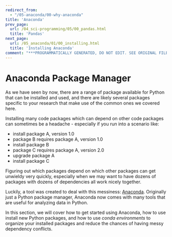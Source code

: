 ```yaml
---
redirect_from:
  - "/05-anaconda/00-why-anaconda"
title: 'Anaconda'
prev_page:
  url: /04_sci-programming/05/00_pandas.html
  title: 'Pandas'
next_page:
  url: /05_anaconda/01/00_installing.html
  title: 'Installing Anaconda'
comment: "***PROGRAMMATICALLY GENERATED, DO NOT EDIT. SEE ORIGINAL FILES IN /content***"
---
```

# Anaconda Package Manager

As we have seen by now, there are a range of package available for Python that can be installed and used, and there are likely several packages specific to your research that make use of the common ones we covered here.

Installing many code packages which can depend on other code packages can sometimes be a headache - especially if you run into a scenario like:

- install package A, version 1.0
- package B requires package A, version 1.0
- install package B
- package C requires package A, version 2.0
- upgrade package A
- install package C

Figuring out which packages depend on which other packages can get unwieldy very quickly, especially when we may want to have dozens of packages with dozens of dependencies all work nicely together.

Luckily, a tool was created to deal with this messiness: [Anaconda](https://www.anaconda.com/). Originally just a Python package manager, Anaconda now comes with many tools that are useful for analyzing data in Python.

In this section, we will cover how to get started using Anaconda, how to use install new Python packages, and how to use *conda environments* to organize your installed packages and reduce the chances of having messy dependency conflicts.

